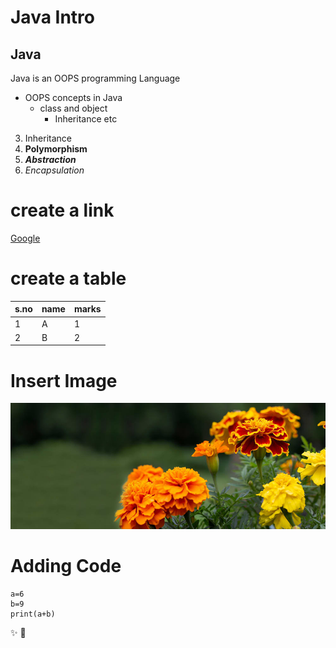 # Java Intro
## Java 
Java is an OOPS programming Language
* OOPS concepts in Java
  * class and object
    * Inheritance etc
    
3. Inheritance 
4. **Polymorphism**
5. ***Abstraction***
6. *Encapsulation*

# create a link
[Google](www.google.com)

# create a table

s.no|name|marks
----|----|------
1|A|1
2|B|2

# Insert Image
![MariGold](https://github.com/akhilaumma/colrepo/blob/main/Marigold.jpg)

# Adding Code
    a=6
    b=9
    print(a+b)
    
:sparkles: :tada: 
